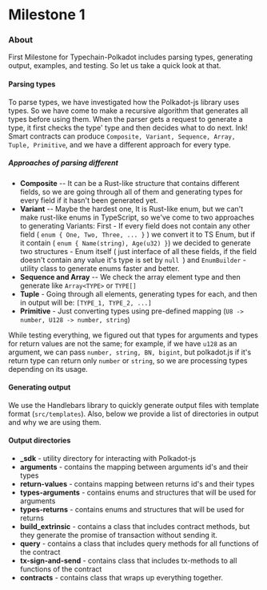 # Milestone 1

### About

First Milestone for Typechain-Polkadot includes parsing types, generating output, examples, and testing. So let us take a quick look at that.

#### Parsing types

To parse types, we have investigated how the Polkadot-js library uses types. So we have come to make a recursive algorithm that generates all types before using them. When the parser gets a request to generate a type, it first checks the type' type and then decides what to do next. Ink! Smart contracts can produce ```Composite, Variant, Sequence, Array, Tuple, Primitive```, and we have a different approach for every type.

##### Approaches of parsing different

- **Composite** -- It can be a Rust-like structure that contains different fields, so we are going through all of them and generating types for every field if it hasn't been generated yet.
- **Variant** -- Maybe the hardest one, It is Rust-like enum, but we can't make rust-like enums in TypeScript, so we've come to two approaches to generating Variants: First - If every field does not contain any other field ( ``enum { One, Two, Three, ... }`` ) we convert it to TS Enum, but if it contain ( `` enum { Name(string), Age(u32) } ``) we decided to generate two structures - Enum itself ( just interface of all these fields, if the field doesn't contain any value it's type is set by ``null ``) and ``EnumBuilder`` - utility class to generate enums faster and better.
- **Sequence and Array** -- We check the array element type and then generate like ``Array<TYPE>`` or ``TYPE[]``
- **Tuple** - Going through all elements, generating types for each, and then in output will be: ``[TYPE_1, TYPE_2, ...]``
- **Primitive** - Just converting types using pre-defined mapping (``U8 -> number, U128 -> number, string``)

While testing everything, we figured out that types for arguments and types for return values are not the same; for example, if we have ``u128`` as an argument, we can pass ``number, string, BN, bigint``, but polkadot.js if it's return type can return only ``number`` or ``string``, so we are processing types depending on its usage.

#### Generating output

We use the Handlebars library to quickly generate output files with template format (``src/templates``). Also, below we provide a list of directories in output and why we are using them.

#### Output directories

- **_sdk** - utility directory for interacting with Polkadot-js
- **arguments** - contains the mapping between arguments id's and their types
- **return-values** - contains mapping between returns id's and their types
- **types-arguments** - contains enums and structures that will be used for arguments
- **types-returns** - contains enums and structures that will be used for returns
- **build_extrinsic** - contains a class that includes contract methods, but they generate the promise of transaction without sending it.
- **query** - contains a class that includes query methods for all functions of the contract
- **tx-sign-and-send** - contains class that includes tx-methods to all functions of the contract
- **contracts** - contains class that wraps up everything together.